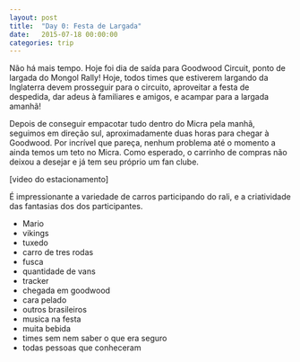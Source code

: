 ```yaml
---
layout: post
title:  "Day 0: Festa de Largada"
date:   2015-07-18 00:00:00
categories: trip
---
```

Não há mais tempo. Hoje foi dia de saída para Goodwood Circuit, ponto de largada do Mongol Rally! Hoje, todos times que estiverem largando da Inglaterra devem prosseguir para o circuito, aproveitar a festa de despedida, dar adeus à familiares e amigos, e acampar para a largada amanhã!

Depois de conseguir empacotar tudo dentro do Micra pela manhã, seguimos em direção sul, aproximadamente duas horas para chegar à Goodwood. Por incrível que pareça, nenhum problema até o momento a ainda temos um teto no Micra. Como esperado, o carrinho de compras não deixou a desejar e já tem seu próprio um fan clube.

[video do estacionamento]

É impressionante a variedade de carros participando do rali, e a criatividade das fantasias dos dos participantes.

* Mario
* vikings
* tuxedo
* carro de tres rodas
* fusca
* quantidade de vans
* tracker
* chegada em goodwood
* cara pelado
* outros brasileiros
* musica na festa
* muita bebida
* times sem nem saber o que era seguro
* todas pessoas que conheceram
